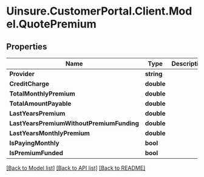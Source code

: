 # Uinsure.CustomerPortal.Client.Model.QuotePremium

## Properties

Name | Type | Description | Notes
------------ | ------------- | ------------- | -------------
**Provider** | **string** |  | [optional] 
**CreditCharge** | **double** |  | [optional] 
**TotalMonthlyPremium** | **double** |  | [optional] 
**TotalAmountPayable** | **double** |  | [optional] 
**LastYearsPremium** | **double** |  | [optional] 
**LastYearsPremiumWithoutPremiumFunding** | **double** |  | [optional] 
**LastYearsMonthlyPremium** | **double** |  | [optional] 
**IsPayingMonthly** | **bool** |  | [optional] 
**IsPremiumFunded** | **bool** |  | [optional] 

[[Back to Model list]](../README.md#documentation-for-models) [[Back to API list]](../README.md#documentation-for-api-endpoints) [[Back to README]](../README.md)

